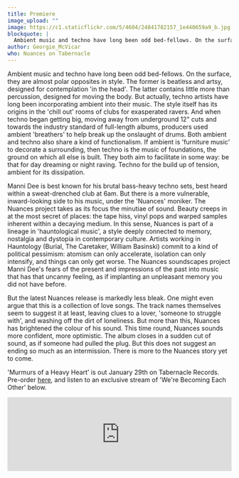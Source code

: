 ```yaml
---
title: Premiere
image_upload: ""
image: https://c1.staticflickr.com/5/4604/24841782157_1e440659a9_b.jpg
blockquote: |
  Ambient music and techno have long been odd bed-fellows. On the surface, they are almost polar opposites in style. The former is beatless and artsy, designed for contemplation 'in the head'. The latter contains little more than percussion, designed for moving the body. But actually, techno artists have long been incorporating ambient into their music. The style itself has its origins in the 'chill out' rooms of clubs for exasperated ravers. And when techno began getting big, moving away from underground 12" cuts and towards the industry standard of full-length albums, producers used ambient 'breathers' to help break up the onslaught of kick drums. Both ambient and techno also seem to share some sort of functionalism. If ambient is 'furniture music', then techno is the music of walls and floors. They both aim to facilitate in some way: be that for day dreaming or night raving. Techno for the build up of tension, ambient for its dissipation.
author: Georgie_McVicar
who: Nuances on Tabernacle
---
```

Ambient music and techno have long been odd bed-fellows. On the surface, they are almost polar opposites in style. The former is beatless and artsy, designed for contemplation 'in the head'. The latter contains little more than percussion, designed for moving the body. But actually, techno artists have long been incorporating ambient into their music. The style itself has its origins in the 'chill out' rooms of clubs for exasperated ravers. And when techno began getting big, moving away from underground 12" cuts and towards the industry standard of full-length albums, producers used ambient 'breathers' to help break up the onslaught of drums. Both ambient and techno also share a kind of functionalism. If ambient is 'furniture music' to decorate a surrounding, then techno is the music of foundations, the ground on which all else is built. They both aim to facilitate in some way: be that for day dreaming or night raving. Techno for the build up of tension, ambient for its dissipation. 

Manni Dee is best known for his brutal bass-heavy techno sets, best heard within a sweat-drenched club at 6am. But there is a more vulnerable, inward-looking side to his music, under the 'Nuances' moniker. The Nuances project takes as its focus the minutiae of sound. Beauty creeps in at the most secret of places: the tape hiss, vinyl pops and warped samples inherent within a decaying medium. In this sense, Nuances is part of a lineage in 'hauntological music', a style deeply connected to memory, nostalgia and dystopia in contemporary culture. Artists working in Hauntology (Burial, The Caretaker, William Basinski) commit to a kind of political pessimism: atomism can only accelerate, isolation can only intensify, and things can only get worse. The Nuances soundscapes project Manni Dee's fears of the present and impressions of the past into music that has that uncanny feeling, as if implanting an unpleasant memory you did not have before. 

But the latest Nuances release is markedly less bleak. One might even argue that this is a collection of love songs. The track names themselves seem to suggest it at least, leaving clues to a lover, 'someone to struggle with', and washing off the dirt of loneliness. But more than this, Nuances has brightened the colour of his sound. This time round, Nuances sounds more confident, more optimistic. The album closes in a sudden cut of sound, as if someone had pulled the plug. But this does not suggest an ending so much as an intermission. There is more to the Nuances story yet to come. 

'Murmurs of a Heavy Heart' is out January 29th on Tabernacle Records. Pre-order [here](https://tabernaclerecords.bandcamp.com/merch/tabr040-nuances-murmurs-of-a-heavy-heart), and listen to an exclusive stream of 'We're Becoming Each Other' below.  

<iframe width="100%" height="166" scrolling="no" frameborder="no" allow="autoplay" src="https://w.soundcloud.com/player/?url=https%3A//api.soundcloud.com/tracks/385694711%3Fsecret_token%3Ds-Y8z1R&color=%23454545&auto_play=false&hide_related=false&show_comments=true&show_user=true&show_reposts=false&show_teaser=true"></iframe>
